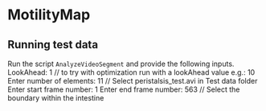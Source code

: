 # MotilityMap

## Running test data

Run the script `AnalyzeVideoSegment` and provide the following inputs.
  LookAhead: 1 // to try with optimization run with a lookAhead value e.g.: 10
  Enter number of elements: 11
  // Select peristalsis_test.avi in Test data folder
  Enter start frame number: 1
  Enter end frame number: 563
  // Select the boundary within the intestine
 
 
